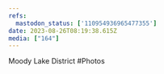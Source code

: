 ```yaml
---
refs:
  mastodon_status: ['110954936965477355']
date: 2023-08-26T08:19:38.615Z
media: ["164"]
---
```


Moody Lake District #Photos

